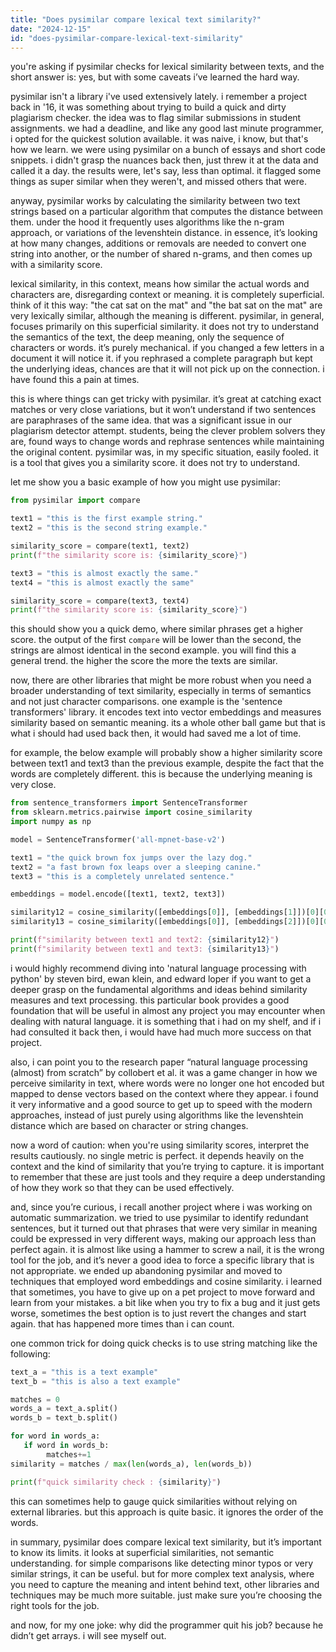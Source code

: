 ```yaml
---
title: "Does pysimilar compare lexical text similarity?"
date: "2024-12-15"
id: "does-pysimilar-compare-lexical-text-similarity"
---
```


 you're asking if pysimilar checks for lexical similarity between texts, and the short answer is: yes, but with some caveats i’ve learned the hard way.

pysimilar isn't a library i've used extensively lately. i remember a project back in '16, it was something about trying to build a quick and dirty plagiarism checker. the idea was to flag similar submissions in student assignments. we had a deadline, and like any good last minute programmer, i opted for the quickest solution available. it was naive, i know, but that's how we learn. we were using pysimilar on a bunch of essays and short code snippets. i didn't grasp the nuances back then, just threw it at the data and called it a day. the results were, let's say, less than optimal. it flagged some things as super similar when they weren't, and missed others that were.

anyway, pysimilar works by calculating the similarity between two text strings based on a particular algorithm that computes the distance between them. under the hood it frequently uses algorithms like the n-gram approach, or variations of the levenshtein distance. in essence, it’s looking at how many changes, additions or removals are needed to convert one string into another, or the number of shared n-grams, and then comes up with a similarity score.

lexical similarity, in this context, means how similar the actual words and characters are, disregarding context or meaning. it is completely superficial. think of it this way: "the cat sat on the mat" and "the bat sat on the mat" are very lexically similar, although the meaning is different. pysimilar, in general, focuses primarily on this superficial similarity. it does not try to understand the semantics of the text, the deep meaning, only the sequence of characters or words. it’s purely mechanical. if you changed a few letters in a document it will notice it. if you rephrased a complete paragraph but kept the underlying ideas, chances are that it will not pick up on the connection. i have found this a pain at times.

this is where things can get tricky with pysimilar. it’s great at catching exact matches or very close variations, but it won’t understand if two sentences are paraphrases of the same idea. that was a significant issue in our plagiarism detector attempt. students, being the clever problem solvers they are, found ways to change words and rephrase sentences while maintaining the original content. pysimilar was, in my specific situation, easily fooled. it is a tool that gives you a similarity score. it does not try to understand.

let me show you a basic example of how you might use pysimilar:

```python
from pysimilar import compare

text1 = "this is the first example string."
text2 = "this is the second string example."

similarity_score = compare(text1, text2)
print(f"the similarity score is: {similarity_score}")

text3 = "this is almost exactly the same."
text4 = "this is almost exactly the same"

similarity_score = compare(text3, text4)
print(f"the similarity score is: {similarity_score}")
```

this should show you a quick demo, where similar phrases get a higher score. the output of the first `compare` will be lower than the second, the strings are almost identical in the second example. you will find this a general trend. the higher the score the more the texts are similar.

now, there are other libraries that might be more robust when you need a broader understanding of text similarity, especially in terms of semantics and not just character comparisons. one example is the 'sentence transformers' library. it encodes text into vector embeddings and measures similarity based on semantic meaning. its a whole other ball game but that is what i should had used back then, it would had saved me a lot of time.

for example, the below example will probably show a higher similarity score between text1 and text3 than the previous example, despite the fact that the words are completely different. this is because the underlying meaning is very close.

```python
from sentence_transformers import SentenceTransformer
from sklearn.metrics.pairwise import cosine_similarity
import numpy as np

model = SentenceTransformer('all-mpnet-base-v2')

text1 = "the quick brown fox jumps over the lazy dog."
text2 = "a fast brown fox leaps over a sleeping canine."
text3 = "this is a completely unrelated sentence."

embeddings = model.encode([text1, text2, text3])

similarity12 = cosine_similarity([embeddings[0]], [embeddings[1]])[0][0]
similarity13 = cosine_similarity([embeddings[0]], [embeddings[2]])[0][0]

print(f"similarity between text1 and text2: {similarity12}")
print(f"similarity between text1 and text3: {similarity13}")

```

i would highly recommend diving into 'natural language processing with python' by steven bird, ewan klein, and edward loper if you want to get a deeper grasp on the fundamental algorithms and ideas behind similarity measures and text processing. this particular book provides a good foundation that will be useful in almost any project you may encounter when dealing with natural language. it is something that i had on my shelf, and if i had consulted it back then, i would have had much more success on that project.

also, i can point you to the research paper “natural language processing (almost) from scratch” by collobert et al. it was a game changer in how we perceive similarity in text, where words were no longer one hot encoded but mapped to dense vectors based on the context where they appear. i found it very informative and a good source to get up to speed with the modern approaches, instead of just purely using algorithms like the levenshtein distance which are based on character or string changes.

now a word of caution: when you're using similarity scores, interpret the results cautiously. no single metric is perfect. it depends heavily on the context and the kind of similarity that you’re trying to capture. it is important to remember that these are just tools and they require a deep understanding of how they work so that they can be used effectively.

and, since you’re curious, i recall another project where i was working on automatic summarization. we tried to use pysimilar to identify redundant sentences, but it turned out that phrases that were very similar in meaning could be expressed in very different ways, making our approach less than perfect again. it is almost like using a hammer to screw a nail, it is the wrong tool for the job, and it’s never a good idea to force a specific library that is not appropriate. we ended up abandoning pysimilar and moved to techniques that employed word embeddings and cosine similarity. i learned that sometimes, you have to give up on a pet project to move forward and learn from your mistakes. a bit like when you try to fix a bug and it just gets worse, sometimes the best option is to just revert the changes and start again. that has happened more times than i can count.

one common trick for doing quick checks is to use string matching like the following:

```python
text_a = "this is a text example"
text_b = "this is also a text example"

matches = 0
words_a = text_a.split()
words_b = text_b.split()

for word in words_a:
   if word in words_b:
        matches+=1
similarity = matches / max(len(words_a), len(words_b))

print(f"quick similarity check : {similarity}")

```
this can sometimes help to gauge quick similarities without relying on external libraries. but this approach is quite basic. it ignores the order of the words.

in summary, pysimilar does compare lexical text similarity, but it’s important to know its limits. it looks at superficial similarities, not semantic understanding. for simple comparisons like detecting minor typos or very similar strings, it can be useful. but for more complex text analysis, where you need to capture the meaning and intent behind text, other libraries and techniques may be much more suitable. just make sure you’re choosing the right tools for the job.

and now, for my one joke: why did the programmer quit his job? because he didn’t get arrays. i will see myself out.
